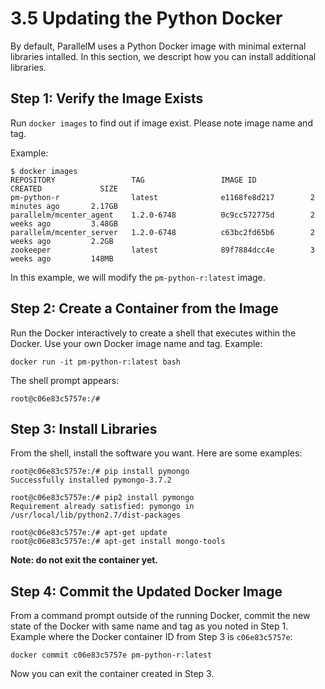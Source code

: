 3.5 Updating the Python Docker
==============================

By default, ParallelM uses a Python Docker image with minimal external libraries intalled.
In this section, we descript how you can install additional libraries.

Step 1: Verify the Image Exists
---------------------------

Run `docker images` to find out if image exist. Please note image name and tag.

Example:

```
$ docker images
REPOSITORY                 TAG                 IMAGE ID            CREATED             SIZE
pm-python-r                latest              e1168fe8d217        2 minutes ago       2.17GB
parallelm/mcenter_agent    1.2.0-6748          0c9cc572775d        2 weeks ago         3.48GB
parallelm/mcenter_server   1.2.0-6748          c63bc2fd65b6        2 weeks ago         2.2GB
zookeeper                  latest              89f7884dcc4e        3 weeks ago         148MB
```

In this example, we will modify the `pm-python-r:latest` image.

Step 2: Create a Container from the Image
-----------------------------------------

Run the Docker interactively to create a shell that executes within the Docker. Use your own Docker image name and tag.
Example:

```
docker run -it pm-python-r:latest bash
```

The shell prompt appears:

```
root@c06e83c5757e:/#
```

Step 3: Install Libraries
-------------------------

From the shell, install the software you want. Here are some examples:

```
root@c06e83c5757e:/# pip install pymongo
Successfully installed pymongo-3.7.2
```

```
root@c06e83c5757e:/# pip2 install pymongo
Requirement already satisfied: pymongo in /usr/local/lib/python2.7/dist-packages

```

```
root@c06e83c5757e:/# apt-get update
root@c06e83c5757e:/# apt-get install mongo-tools
```

**Note: do not exit the container yet.**

Step 4: Commit the Updated Docker Image
---------------------------------------

From a command prompt outside of the running Docker, commit the new state of the Docker with same name and tag as you noted in Step 1.
Example where the Docker container ID from Step 3 is `c06e83c5757e`:

```
docker commit c06e83c5757e pm-python-r:latest
```

Now you can exit the container created in Step 3.
